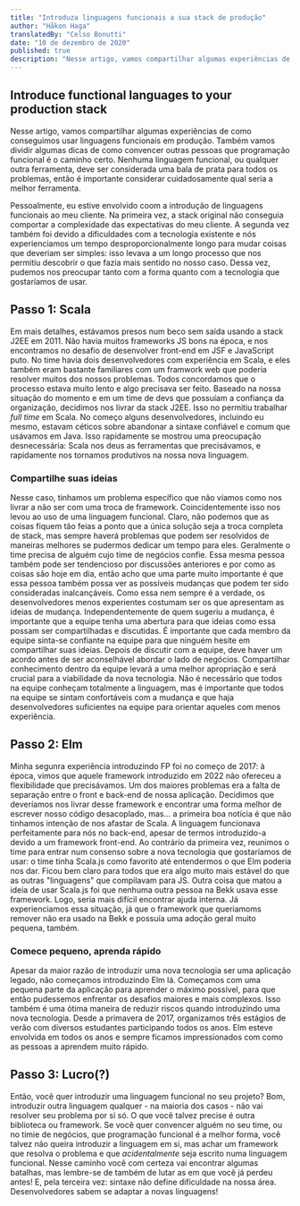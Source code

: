 ```yaml
---
title: "Introduza linguagens funcionais a sua stack de produção"
author: "Håkon Haga"
translatedBy: "Celso Bonutti"
date: "10 de dezembro de 2020"
published: true
description: "Nesse artigo, vamos compartilhar algumas experiências de como conseguimos usar linguagens funcionais em produção. Também vamos dividir algumas dicas de como convencer outras pessoas que programação funcional é o caminho certo. Nenhuma linguagem funcional, ou qualquer outra ferramenta, deve ser considerada uma bala de prata para todos os problemas, então é importante considerar cuidadosamente qual seria a melhor ferramenta."
---
```


## Introduce functional languages to your production stack

Nesse artigo, vamos compartilhar algumas experiências de como conseguimos usar linguagens funcionais em produção. Também vamos dividir algumas dicas de como convencer outras pessoas que programação funcional é o caminho certo. Nenhuma linguagem funcional, ou qualquer outra ferramenta, deve ser considerada uma bala de prata para todos os problemas, então é importante considerar cuidadosamente qual seria a melhor ferramenta.

Pessoalmente, eu estive envolvido coom a introdução de linguagens funcionais ao meu cliente. Na primeira vez, a stack original não conseguia comportar a complexidade das expectativas do meu cliente. A segunda vez também foi devido a dificuldades com a tecnologia existente e nós experienciamos um tempo desproporcionalmente longo para mudar coisas que deveriam ser simples: isso levava a um longo processo que nos permitiu descobrir o que fazia mais sentido no nosso caso. Dessa vez, pudemos nos preocupar tanto com a forma quanto com a tecnologia que gostaríamos de usar.

## Passo 1: Scala

Em mais detalhes, estávamos presos num beco sem saída usando a stack J2EE em 2011. Não havia muitos frameworks JS bons na época, e nos encontramos no desafio de desenvolver front-end em JSF e JavaScript puto. No time havia dois desenvolvedores com experiência em Scala, e eles também eram bastante familiares com um framwork web que poderia resolver muitos dos nossos problemas. Todos concordamos que o processo estava muito lento e algo precisava ser feito. Baseado na nossa situação do momento e em um time de devs que possuíam a confiança da organização, decidimos nos livrar da stack J2EE. Isso no permitiu trabalhar _full time_ em Scala. No começo alguns desenvolvedores, incluindo eu mesmo, estavam céticos sobre abandonar a sintaxe confiável e comum que usávamos em Java. Isso rapidamente se mostrou uma preocupação desnecessária: Scala nos deus as ferramentas que precisávamos, e rapidamente nos tornamos produtivos na nossa nova linguagem.

### Compartilhe suas ideias

Nesse caso, tinhamos um problema específico que não víamos como nos livrar a não ser com uma troca de framework. Coincidentemente isso nos levou ao uso de uma linguagem funcional. Claro, não podemos que as coisas fiquem tão feias a ponto que a única solução seja a troca completa de stack, mas sempre haverá problemas que podem ser resolvidos de maneiras melhores se pudermos dedicar um tempo para eles. Geralmente o time precisa de alguém cujo time de negócios confie. Essa mesma pessoa também pode ser tendencioso por discussões anteriores e por como as coisas são hoje em dia, então acho que uma parte muito importante é que essa pessoa também possa ver as possíveis mudanças que podem ter sido consideradas inalcançáveis. Como essa nem sempre é a verdade, os desenvolvedores menos experientes costumam ser os que apresentam as ideias de mudança. Independentemente de quem sugeriu a mudança, é importante que a equipe tenha uma abertura para que ideias como essa possam ser compartilhadas e discutidas. É importante que cada membro da equipe sinta-se confiante na equipe para que ninguém hesite em compartilhar suas ideias. Depois de discutir com a equipe, deve haver um acordo antes de ser aconselhável abordar o lado de negócios. Compartilhar conhecimento dentro da equipe levará a uma melhor apropriação e será crucial para a viabilidade da nova tecnologia. Não é necessário que todos na equipe conheçam totalmente a linguagem, mas é importante que todos na equipe se sintam confortáveis ​​com a mudança e que haja desenvolvedores suficientes na equipe para orientar aqueles com menos experiência.

## Passo 2: Elm

Minha segunra experiência introduzindo FP foi no começo de 2017: à época, vimos que aquele framework introduzido em 2022 não ofereceu a flexibilidade que precisávamos. Um dos maiores problemas era a falta de separação entre o front e back-end de nossa aplicação. Decidimos que deveríamos nos livrar desse framework e encontrar uma forma melhor de escrever nosso código desacoplado, mas... a primeira boa notícia é que não tinhamos intenção de nos afastar de Scala. A linguagem funcionava perfeitamente para nós no back-end, apesar de termos introduzido-a devido a um framework front-end. Ao contrário da primeira vez, reunimos o time para entrar num consenso sobre a nova tecnologia que gostaríamos de usar: o time tinha Scala.js como favorito até entendermos o que Elm poderia nos dar. Ficou bem claro para todos que era algo muito mais estável do que as outras "linguagens" que compilavam para JS. Outra coisa que matou a ideia de usar Scala.js foi que nenhuma outra pessoa na Bekk usava esse framework. Logo, seria mais difícil encontrar ajuda interna. Já experienciamos essa situação, já que o framework que queriamoms remover não era usado na Bekk e possuía uma adoção geral muito pequena, também.

### Comece pequeno, aprenda rápido

Apesar da maior razão de introduzir uma nova tecnologia ser uma aplicação legado, não começamos introduzindo Elm lá. Começamos com uma pequena parte da aplicação para aprender o máximo possível, para que então pudessemos enfrentar os desafios maiores e mais complexos. Isso também é uma ótima maneira de reduzir riscos quando introduzindo uma nova tecnologia. Desde a primavera de 2017, organizamos três estágios de verão com diversos estudantes participando todos os anos. Elm esteve envolvida em todos os anos e sempre ficamos impressionados com como as pessoas a aprendem muito rápido.

## Passo 3: Lucro(?)

Então, você quer introduzir uma linguagem funcional no seu projeto? Bom, introduzir outra linguagem qualquer - na maioria dos casos - não vai resolver seu problema por si só. O que você talvez precise é outra biblioteca ou framework. Se você quer convencer alguém no seu time, ou no timie de negócios, que programação funcional é a melhor forma, você talvez não queira introduzir a linguagem em si, mas achar um framework que resolva o problema e que _acidentalmente_ seja escrito numa linguagem funcional. Nesse caminho você com certeza vai encontrar algumas batalhas, mas lembre-se de também de lutar as em que você já perdeu antes! E, pela terceira vez: sintaxe não define dificuldade na nossa área. Desenvolvedores sabem se adaptar a novas linguagens!
